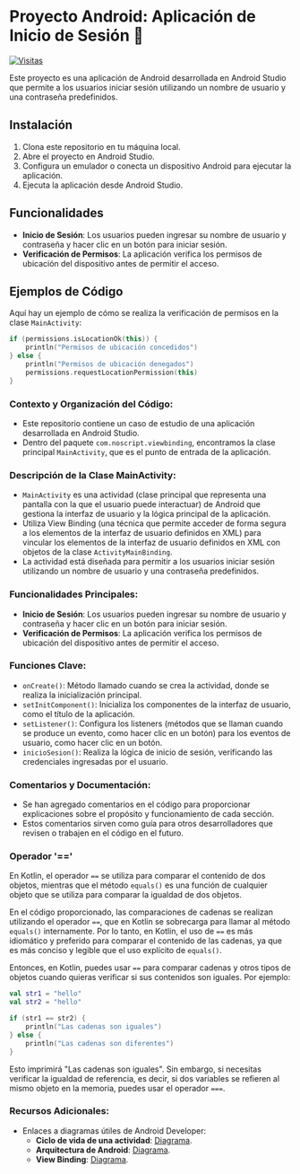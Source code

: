 # Proyecto Android: Aplicación de Inicio de Sesión 📱

<p align="left">
  <a href="https://github.com/noscriptph/ViewBinding">
    <img src="https://api.countapi.xyz/hit/@noscriptph/ViewBinding" alt="Visitas" />
  </a>
</p>


Este proyecto es una aplicación de Android desarrollada en Android Studio que permite a los usuarios iniciar sesión utilizando un nombre de usuario y una contraseña predefinidos.

## Instalación

1. Clona este repositorio en tu máquina local.
2. Abre el proyecto en Android Studio.
3. Configura un emulador o conecta un dispositivo Android para ejecutar la aplicación.
4. Ejecuta la aplicación desde Android Studio.

## Funcionalidades

- **Inicio de Sesión**: Los usuarios pueden ingresar su nombre de usuario y contraseña y hacer clic en un botón para iniciar sesión.
- **Verificación de Permisos**: La aplicación verifica los permisos de ubicación del dispositivo antes de permitir el acceso.

## Ejemplos de Código

Aquí hay un ejemplo de cómo se realiza la verificación de permisos en la clase `MainActivity`:

```kotlin
if (permissions.isLocationOk(this)) {
    println("Permisos de ubicación concedidos")
} else {
    println("Permisos de ubicación denegados")
    permissions.requestLocationPermission(this)
}
```

### Contexto y Organización del Código:
- Este repositorio contiene un caso de estudio de una aplicación desarrollada en Android Studio.
- Dentro del paquete `com.noscript.viewbinding`, encontramos la clase principal `MainActivity`, que es el punto de entrada de la aplicación.

### Descripción de la Clase MainActivity:
- `MainActivity` es una actividad (clase principal que representa una pantalla con la que el usuario puede interactuar) de Android que gestiona la interfaz de usuario y la lógica principal de la aplicación.
- Utiliza View Binding (una técnica que permite acceder de forma segura a los elementos de la interfaz de usuario definidos en XML) para vincular los elementos de la interfaz de usuario definidos en XML con objetos de la clase `ActivityMainBinding`.
- La actividad está diseñada para permitir a los usuarios iniciar sesión utilizando un nombre de usuario y una contraseña predefinidos.

### Funcionalidades Principales:
- **Inicio de Sesión**: Los usuarios pueden ingresar su nombre de usuario y contraseña y hacer clic en un botón para iniciar sesión.
- **Verificación de Permisos**: La aplicación verifica los permisos de ubicación del dispositivo antes de permitir el acceso.

### Funciones Clave:
- `onCreate()`: Método llamado cuando se crea la actividad, donde se realiza la inicialización principal.
- `setInitComponent()`: Inicializa los componentes de la interfaz de usuario, como el título de la aplicación.
- `setListener()`: Configura los listeners (métodos que se llaman cuando se produce un evento, como hacer clic en un botón) para los eventos de usuario, como hacer clic en un botón.
- `inicioSesion()`: Realiza la lógica de inicio de sesión, verificando las credenciales ingresadas por el usuario.

### Comentarios y Documentación:
- Se han agregado comentarios en el código para proporcionar explicaciones sobre el propósito y funcionamiento de cada sección.
- Estos comentarios sirven como guía para otros desarrolladores que revisen o trabajen en el código en el futuro.

### Operador '=='
En Kotlin, el operador `==` se utiliza para comparar el contenido de dos objetos, mientras que el método `equals()` es una función de cualquier objeto que se utiliza para comparar la igualdad de dos objetos.

En el código proporcionado, las comparaciones de cadenas se realizan utilizando el operador `==`, que en Kotlin se sobrecarga para llamar al método `equals()` internamente. Por lo tanto, en Kotlin, el uso de `==` es más idiomático y preferido para comparar el contenido de las cadenas, ya que es más conciso y legible que el uso explícito de `equals()`.

Entonces, en Kotlin, puedes usar `==` para comparar cadenas y otros tipos de objetos cuando quieras verificar si sus contenidos son iguales. Por ejemplo:

```kotlin
val str1 = "hello"
val str2 = "hello"

if (str1 == str2) {
    println("Las cadenas son iguales")
} else {
    println("Las cadenas son diferentes")
}
```

Esto imprimirá "Las cadenas son iguales". Sin embargo, si necesitas verificar la igualdad de referencia, es decir, si dos variables se refieren al mismo objeto en la memoria, puedes usar el operador `===`.

### Recursos Adicionales:
- Enlaces a diagramas útiles de Android Developer:
  - **Ciclo de vida de una actividad**: [Diagrama](https://developer.android.com/guide/components/activities/activity-lifecycle).
  - **Arquitectura de Android**: [Diagrama](https://developer.android.com/jetpack/guide).
  - **View Binding**: [Diagrama](https://developer.android.com/topic/libraries/view-binding).
